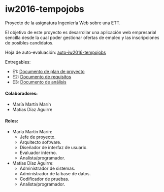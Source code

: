 iw2016-tempojobs
================
Proyecto de la asignatura Ingeniería Web sobre una ETT.

El objetivo de este proyecto es desarrollar una aplicación web empresarial sencilla desde
la cual poder gestionar ofertas de empleo y las inscripciones de posibles candidatos.

Hoja de auto-evaluación: [auto-iw2016-tempojobs](https://docs.google.com/spreadsheets/d/1m27WBOe_tDdPjohx7sM0_MM33ur7FEmseI-JLapoFYI/edit?usp=sharing)

Entregables:
* E1: [Documento de plan de proyecto](https://docs.google.com/document/d/1qFu-Q5v8uLhlId2M9zFeppOT0CdY8ohl4T-J0hhmSVI/edit?usp=sharing)
* E2: [Documento de requisitos](https://docs.google.com/document/d/1jWdlkVnUCD8FCixcph0YGIk8XyvLM64gvuhZ0hjjOFc/edit?usp=sharing)
* E3: [Documento de análisis](https://docs.google.com/document/d/1ZV56vxDvH7zE6xuZ56GKfw8FRiKUL79tgfkhVqS2sRw/edit?usp=sharing)

#### Colaboradores:
* María Martín Marín
* Matías Díaz Aguirre

#### Roles:
* María Martín Marín:
  * Jefe de proyecto.
  * Arquitecto software.
  * Diseñador de interfaz de usuario.
  * Evaluador interno.
  * Analista/programador.
* Matías Díaz Aguirre:
  * Administrador de sistemas.
  * Administrador de la base de datos.
  * Codificador de pruebas.
  * Analista/programador.
